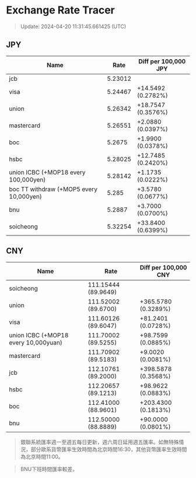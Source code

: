 # Exchange Rate Tracer

> Update: 2024-04-20 11:31:45.661425 (UTC)

## JPY

| Name                                    |    Rate | Diff per 100,000 JPY   |
|-----------------------------------------|---------|------------------------|
| jcb                                     | 5.23012 |                        |
| visa                                    | 5.24467 | +14.5492 (0.2782%)     |
| union                                   | 5.26342 | +18.7547 (0.3576%)     |
| mastercard                              | 5.26551 | +2.0880 (0.0397%)      |
| boc                                     | 5.2675  | +1.9900 (0.0378%)      |
| hsbc                                    | 5.28025 | +12.7485 (0.2420%)     |
| union ICBC (+MOP18 every 100,000yen)    | 5.28142 | +1.1735 (0.0222%)      |
| boc TT withdraw (+MOP5 every 10,000yen) | 5.285   | +3.5780 (0.0677%)      |
| bnu                                     | 5.2887  | +3.7000 (0.0700%)      |
| soicheong                               | 5.32254 | +33.8400 (0.6399%)     |

## CNY

| Name                                 | Rate                | Diff per 100,000 CNY   |
|--------------------------------------|---------------------|------------------------|
| soicheong                            | 111.15444	(89.9649) |                        |
| union                                | 111.52002	(89.6700) | +365.5780 (0.3289%)    |
| visa                                 | 111.60126	(89.6047) | +81.2401 (0.0728%)     |
| union ICBC (+MOP18 every 10,000yuan) | 111.70002	(89.5255) | +98.7599 (0.0885%)     |
| mastercard                           | 111.70902	(89.5183) | +9.0020 (0.0081%)      |
| jcb                                  | 112.10761	(89.2000) | +398.5878 (0.3568%)    |
| hsbc                                 | 112.20657	(89.1213) | +98.9622 (0.0883%)     |
| boc                                  | 112.41000	(88.9601) | +203.4300 (0.1813%)    |
| bnu                                  | 112.50000	(88.8889) | +90.0000 (0.0801%)     |


> 銀聯系統匯率週一至週五每日更新，週六周日延用週五匯率。如無特殊情況，部分歐系貨幣匯率生效時間為北京時間16:30，其他貨幣匯率生效時間為北京時間11:00。

> BNU下班時間匯率較差。

